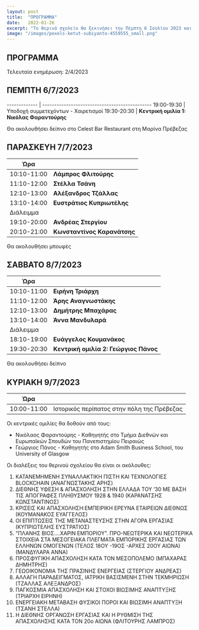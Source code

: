 ```yaml
---
layout: post
title:  "ΠΡΟΓΡΑΜΜΑ"
date:   2022-01-26
excerpt: "Το θερινό σχολείο θα ξεκινήσει την Πέμπτη 6 Ιουλίου 2023 και θα ολοκληρωθεί την Κυριακή 9 Ιουλίου 2023"
image: "/images/pexels-ketut-subiyanto-4559555_small.png"
---
```


## ΠΡΟΓΡΑΜΜΑ

Τελευταία ενημέρωση: 2/4/2023

## ΠΕΜΠΤΗ 6/7/2023

------------- | ----------------------------------------------
19:00-19:30   | Υποδοχή συμμετεχόντων - Χαιρετισμοί 
19:30-20:30   | **Κεντρική ομιλία 1: Νικόλας Φαραντούρης** 

Θα ακολουθήσει δείπνο στο Celest Bar Restaurant στη Μαρίνα Πρέβεζας

## ΠΑΡΑΣΚΕΥΗ 7/7/2023

| Ώρα         |                             |
| ----------- | --------------------------- |
| 10:10-11:00 | **Λάμπρος Φλιτούρης**       |
| 11:10-12:00 | **Στέλλα Τσάνη**            |
| 12:10-13:00 | **Αλέξανδρος Τζάλλας**      |
| 13:10-14:00 | **Ευστράτιος Κυπριωτέλης**  |
| Διάλειμμα   |                             |
| 19:10-20:00 | **Ανδρέας Στεργίου**        |
| 20:10-21:00 | **Κωνσταντίνος Καρανάτσης** |


Θα ακολουθήσει μπουφές 

## ΣΑΒΒΑΤΟ 8/7/2023

| Ώρα         |                                       |
| ----------- | ------------------------------------- |
| 10:10-11:00 | **Ειρήνη Τριάρχη**                    |
| 11:10-12:00 | **Άρης Αναγνωστάκης**                 |
| 12:10-13:00 | **Δημήτρης Μπαχάρας**                 |
| 13:10-14:00 | **Άννα Μανδυλαρά**                    |
| Διάλειμμα   |                                       |
| 18:10-19:00 | **Ευάγγελος Κουμανάκος**              |
| 19:30-20:30 | **Κεντρική ομιλία 2: Γεώργιος Πάνος** |

Θα ακολουθήσει δείπνο 

## ΚΥΡΙΑΚΗ 9/7/2023

| Ώρα         |                                            |
| ----------- | ------------------------------------------ |
| 10:00-11:00 | Ιστορικός περίπατος στην πόλη της Πρέβεζας |


Οι κεντρικές ομιλίες θα δοθούν από τους:
* Νικόλαος Φαραντούρης - Καθηγητής στο Τμήμα Διεθνών και Ευρωπαϊκών Σπουδών του Πανεπιστημίου Πειραιώς
* Γεώργιος Πάνος - Καθηγητής στο Adam Smith Business School, του University of Glasgow


Οι διαλέξεις του θερινού σχολείου θα είναι οι ακόλουθες:

1.	ΚΑΤΑΝΕΜΗΜΕΝΗ ΣΥΝΑΛΛΑΚΤΙΚΗ ΠΙΣΤΗ ΚΑΙ ΤΕΧΝΟΛΟΓΙΕΣ BLOCKCHAIN (ΑΝΑΓΝΩΣΤΑΚΗΣ ΑΡΗΣ)
2.	ΔΙΕΘΝΗΣ ΥΦΕΣΗ & ΑΠΑΣΧΟΛΗΣΗ ΣΤΗΝ ΕΛΛΑΔΑ ΤΟΥ ’30 ΜΕ ΒΑΣΗ ΤΙΣ ΑΠΟΓΡΑΦΕΣ ΠΛΗΘΥΣΜΟΥ 1928 & 1940 (ΚΑΡΑΝΑΤΣΗΣ ΚΩΝΣΤΑΝΤΙΝΟΣ)
3.	ΚΡΙΣΕΙΣ ΚΑΙ ΑΠΑΣΧΟΛΗΣΗ:ΕΜΠΕΙΡΙΚΗ ΕΡΕΥΝΑ ΕΤΑΙΡΕΙΩΝ ΔΙΕΘΝΩΣ (ΚΟΥΜΑΝΑΚΟΣ ΕΥΑΓΓΕΛΟΣ)
4.	ΟΙ ΕΠΙΠΤΩΣΕΙΣ ΤΗΣ ΜΕΤΑΝΑΣΤΕΥΣΗΣ ΣΤΗΝ ΑΓΟΡΑ ΕΡΓΑΣΙΑΣ (ΚΥΠΡΙΩΤΕΛΗΣ ΕΥΣΤΡΑΤΙΟΣ)
5.	"ΠΛΑΝΗΣ ΒΙΟΣ….ΧΑΡΙΝ ΕΜΠΟΡΙΟΥ". ΠΡΟ-ΝΕΩΤΕΡΙΚΑ ΚΑΙ ΝΕΩΤΕΡΙΚΑ ΣΤΟΙΧΕΙΑ ΣΤΑ ΜΕΣΟΓΕΙΑΚΑ ΠΛΕΓΜΑΤΑ ΕΜΠΟΡΙΚΗΣ ΕΡΓΑΣΙΑΣ ΤΩΝ ΕΛΛΗΝΩΝ ΟΜΟΓΕΝΩΝ (ΤΕΛΟΣ 18ΟΥ -19ΟΣ -ΑΡΧΕΣ 20ΟΥ ΑΙΩΝΑ) (ΜΑΝΔΥΛΑΡΑ ΑΝΝΑ)
6.	ΠΡΟΣΦΥΓΙΚΗ ΑΠΑΣΧΟΛΗΣΗ ΚΑΤΑ ΤΟΝ ΜΕΣΟΠΟΛΕΜΟ (ΜΠΑΧΑΡΑΣ ΔΗΜΗΤΡΗΣ)
7.	ΓΕΩΟΙΚΟΝΟΜΙΑ ΤΗΣ ΠΡΑΣΙΝΗΣ ΕΝΕΡΓΕΙΑΣ (ΣΤΕΡΓΙΟΥ ΑΝΔΡΕΑΣ)
8.	ΑΛΛΑΓΗ ΠΑΡΑΔΕΙΓΜΑΤΟΣ, ΙΑΤΡΙΚΗ ΒΑΣΙΣΜΕΝΗ ΣΤΗΝ ΤΕΚΜΗΡΙΩΣΗ (ΤΖΑΛΛΑΣ ΑΛΕΞΑΝΔΡΟΣ)
9.	ΠΑΓΚΟΣΜΙΑ ΑΠΑΣΧΟΛΗΣΗ ΚΑΙ ΣΤΟΧΟΙ ΒΙΩΣΙΜΗΣ ΑΝΑΠΤΥΞΗΣ (ΤΡΙΑΡΧΗ ΕΙΡΗΝΗ)
10.	ΕΝΕΡΓΕΙΑΚΗ ΜΕΤΑΒΑΣΗ ΦΥΣΙΚΟΙ ΠΟΡΟΙ ΚΑΙ ΒΙΩΣΙΜΗ ΑΝΑΠΤΥΞΗ (ΤΣΑΝΗ ΣΤΕΛΛΑ)
11. Η ΔΙΕΘΝΗΣ ΟΡΓΑΝΩΣΗ ΕΡΓΑΣΙΑΣ ΚΑΙ Η ΡΥΘΜΙΣΗ ΤΗΣ ΑΠΑΣΧΟΛΗΣΗΣ ΚΑΤΑ ΤΟΝ 20ο ΑΙΩΝΑ (ΦΛΙΤΟΥΡΗΣ ΛΑΜΠΡΟΣ)


<!-- * Βήλο Γεώργιο - Γενικό Διευθυντή Εμπορικής & Επιχειρηματικής Ανάπτυξης- Fraport Greece -->

<!-- --- -->

<!-- ### Α ΕΝΟΤΗΤΑ: ΙΣΤΟΡΙΚΟΤΗΤΕΣ

1. «Εν αρχή ήταν τα δάνεια της Ανεξαρτησίας». Διεθνής Πολιτική, Εγχώρια Οικονομία και Κρίση κατά τη συγκρότηση του Νέου Ελληνικού Κράτους (Α. Μανδυλαρά)
2. Επαγγελματίες, Βιοτέχνες και Έμποροι: ένας κόσμος της οικονομίας σε κρίση: οι οικονομικές κρίσεις του 1929-30 και του 1972-74 (Δ. Μπαχάρας)
3. Τα δάνεια και οι χρεοκοπίες της Ελλάδας (Κ. Καρανάτσης)
4. Κρίσεις πολιτικής στα Βαλκάνια του Μεσοπολέμου: μελέτη της Γιουγκοσλαβίας και της Αλβανίας (Η. Σκουλίδας)
5. Η παγκόσμια οικονομία και οι διεθνείς σχέσεις μετά το πετρελαϊκό σοκ του 1973 (Λ. Φλιτούρης)
6. Ο Πόλεμος ως Ρήξη: Σχεδιάζοντας τον Τουρισμό κατά την πρώιμη μεταπολεμική ανασυγκρότηση (1944-1947) (Α. Βλάχος)

### Β ΕΝΟΤΗΤΑ: ΟΙΚΟΝΟΜΙΚΕΣ ΠΡΟΣΛΗΨΕΙΣ ΚΑΙ ΠΡΟΟΠΤΙΚΕΣ
1. Συναλλαγματικές Κρίσεις της Παγκόσμιας Οικονομίας (Ν.  Μυλωνίδης)
2. Το παραγωγικό μοντέλο της ελληνικής οικονομίας μετά τη μεταπολίτευση (Κ. Καραμάνης)
3. Η εξέλιξη της μηχανικής μάθησης και της επεξεργασίας φυσικής γλώσσας και η επίδρασή τους στην οικονομία (Χ. Γκόγκος)
4. Η επίδραση των ιστορικών γεγονότων στην οικονομία και στη μετανάστευση. Η διαμόρφωση της τοπικής και εθνικής οικονομίας (Ευ. Κυπριωτέλης)
5. Η εφαρμογή του μάνατζμεντ  στην ιστορία του νεότερου Ελληνικού κράτους (Αι. Γαλανού)
6. Οικονομική κρίση και φορολογική συμμόρφωση εταιρειών (Ευ. Κουμανάκος) -->


<!-- ## Features
### Auto-Generating Sitemap
The sitemap is auto generated! Just simply change the front matter of each site. It looks like so...
```
sitemap:
    priority: 0.7
    lastmod: 2017-11-02
    changefreq: weekly
```
### Formspring integration
The contact form below each page on the footer actually collects information! Just change your email address in the ```_config.yml``` file! -->
